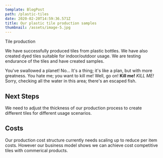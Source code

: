 ```yaml
---
template: BlogPost
path: /plastic-tiles
date: 2020-02-20T14:59:36.571Z
title: Our plastic tile production samples
thumbnail: /assets/image-5.jpg
---
```

Tile production

We have successfully produced tiles from plastic bottles.  We have also created dyed tiles suitable for indoor/outdoor usage.  We are testing endurance of the tiles and have created samples.



You've swallowed a planet! No… It's a thing; it's like a plan, but with more greatness. You hate me; you want to kill me! Well, go on! **Kill me!** *KILL ME!* Sorry, checking all the water in this area; there's an escaped fish.

## Next Steps 

We need to adjust the thickness of our production process to create different tiles for different usage scenarios. 

## Costs 

Our production cost structure currently needs scaling up to reduce per item costs.  However our business model shows we can achieve cost competitive tiles with commerical products.
